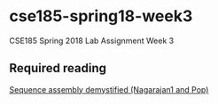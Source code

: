 # cse185-spring18-week3
CSE185 Spring 2018 Lab Assignment Week 3

## Required reading
[Sequence assembly demystified (Nagarajan1 and Pop)](https://drive.google.com/file/d/1zBg8fr3WYTu_1uptU9rAYbWSVa7u7_N1/view?usp=sharing)
